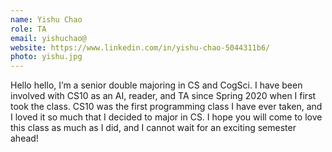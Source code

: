 ```yaml
---
name: Yishu Chao
role: TA
email: yishuchao@
website: https://www.linkedin.com/in/yishu-chao-5044311b6/
photo: yishu.jpg
---
```

Hello hello, I’m a senior double majoring in CS and CogSci. I have been involved with CS10 as an AI, reader, and TA since Spring 2020 when I first took the class. CS10 was the first programming class I have ever taken, and I loved it so much that I decided to major in CS. I hope you will come to love this class as much as I did, and I cannot wait for an exciting semester ahead!
